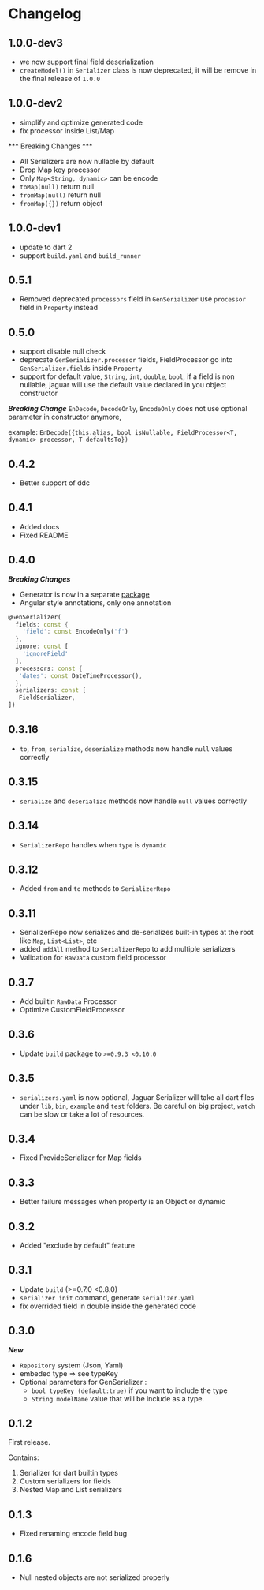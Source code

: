 # Changelog

## 1.0.0-dev3

- we now support final field deserialization
- `createModel()` in `Serializer` class is now deprecated, it will be remove in the final release of `1.0.0`

## 1.0.0-dev2

- simplify and optimize generated code
- fix processor inside List/Map

*** Breaking Changes ***
- All Serializers are now nullable by default
- Drop Map key processor
- Only `Map<String, dynamic>` can be encode
- `toMap(null)` return null
- `fromMap(null)` return null
- `fromMap({})` return object

## 1.0.0-dev1

- update to dart 2
- support `build.yaml` and `build_runner`

## 0.5.1

- Removed deprecated `processors` field in `GenSerializer` use `processor` 
field in `Property` instead

## 0.5.0

- support disable null check
- deprecate `GenSerializer.processor` fields, FieldProcessor go into `GenSerializer.fields` inside `Property`
- support for default value, `String`, `int`, `double`, `bool`, if a field is non nullable, jaguar will use the default value declared in you object constructor

***Breaking Change***
`EnDecode`, `DecodeOnly`, `EncodeOnly` does not use optional parameter in constructor anymore,

example: `EnDecode({this.alias, bool isNullable, FieldProcessor<T, dynamic> processor, T defaultsTo})`

## 0.4.2
- Better support of ddc

## 0.4.1

- Added docs
- Fixed README

## 0.4.0

***Breaking Changes***
- Generator is now in a separate [package](https://pub.dartlang.org/packages/jaguar_serializer_cli)
- Angular style annotations, only one annotation
```dart
@GenSerializer(
  fields: const {
    'field': const EncodeOnly('f')
  }, 
  ignore: const [
    'ignoreField'
  ], 
  processors: const {
   'dates': const DateTimeProcessor(),
  }, 
  serializers: const [
   FieldSerializer,
])
```

## 0.3.16

- `to`, `from`, `serialize`, `deserialize` methods now handle `null` values correctly

## 0.3.15

- `serialize` and `deserialize` methods now handle `null` values correctly

## 0.3.14

- `SerializerRepo` handles when `type` is `dynamic`

## 0.3.12

- Added `from` and `to` methods to `SerializerRepo`

## 0.3.11

- SerializerRepo now serializes and de-serializes built-in types at the root like `Map`, `List<List>`, etc
- added `addAll` method to `SerializerRepo` to add multiple serializers
- Validation for `RawData` custom field processor

## 0.3.7

- Add builtin `RawData` Processor
- Optimize CustomFieldProcessor

## 0.3.6

- Update `build` package to `>=0.9.3 <0.10.0`

## 0.3.5
- `serializers.yaml` is now optional, Jaguar Serializer will take all dart files under `lib`, `bin`, `example` and `test` folders.
Be careful on big project, `watch` can be slow or take a lot of resources.

## 0.3.4

- Fixed ProvideSerializer for Map fields

## 0.3.3

- Better failure messages when property is an Object or dynamic

## 0.3.2

- Added "exclude by default" feature 

## 0.3.1

- Update `build` (>=0.7.0 <0.8.0)
- `serializer init` command, generate `serializer.yaml`
- fix overrided field in double inside the generated code

## 0.3.0

***New***

- `Repository` system (Json, Yaml)
- embeded type => see typeKey
- Optional parameters for GenSerializer :
    * `bool typeKey (default:true)` if you want to include the type
    * `String modelName` value that will be include as a type.

## 0.1.2

First release.

Contains:

1. Serializer for dart builtin types
2. Custom serializers for fields
3. Nested Map and List serializers

## 0.1.3

- Fixed renaming encode field bug

## 0.1.6

- Null nested objects are not serialized properly
